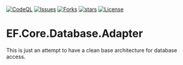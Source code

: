[![CodeQL](https://github.com/BoBoBaSs84/EF.Core.Database.Adapter/actions/workflows/codeql.yml/badge.svg?branch=main)](https://github.com/BoBoBaSs84/EF.Core.Database.Adapter/actions/workflows/codeql.yml)
[![Issues](https://img.shields.io/github/issues/BoBoBaSs84/EF.Core.Database.Adapter)](https://github.com/BoBoBaSs84/EF.Core.Database.Adapter/issues)
[![Forks](https://img.shields.io/github/forks/BoBoBaSs84/EF.Core.Database.Adapter)](https://github.com/BoBoBaSs84/EF.Core.Database.Adapter/network)
[![stars](https://img.shields.io/github/stars/BoBoBaSs84/EF.Core.Database.Adapter)](https://github.com/BoBoBaSs84/EF.Core.Database.Adapter/stargazers)
[![License](https://img.shields.io/github/license/BoBoBaSs84/EF.Core.Database.Adapter)](https://github.com/BoBoBaSs84/EF.Core.Database.Adapter/blob/main/LICENSE)
# EF.Core.Database.Adapter

This is just an attempt to have a clean base architecture for database access.

